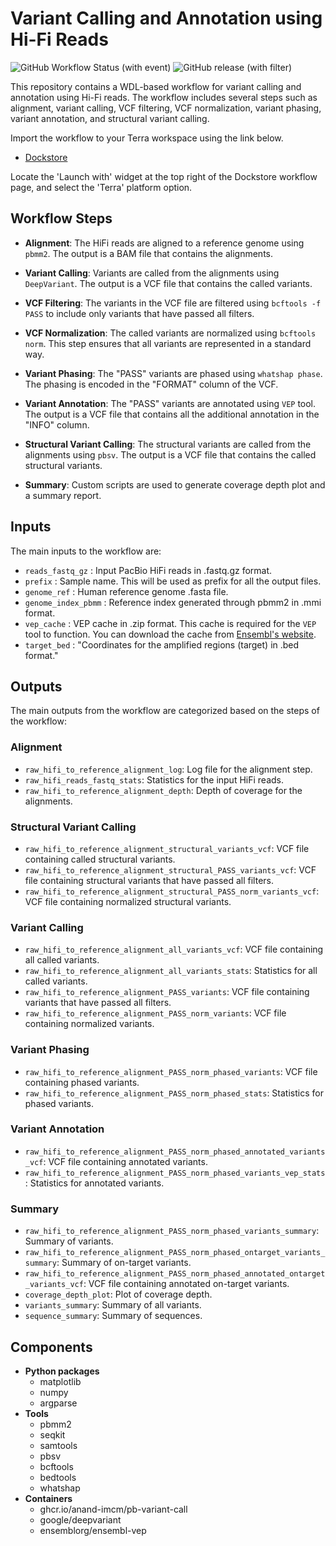 # Variant Calling and Annotation using Hi-Fi Reads

![GitHub Workflow Status (with event)](https://img.shields.io/github/actions/workflow/status/anand-imcm/pb-variant-call/publish.yml)
![GitHub release (with filter)](https://img.shields.io/github/v/release/anand-imcm/pb-variant-call)


This repository contains a WDL-based workflow for variant calling and annotation using Hi-Fi reads. The workflow includes several steps such as alignment, variant calling, VCF filtering, VCF normalization, variant phasing, variant annotation, and structural variant calling.

Import the workflow to your Terra workspace using the link below.

- [Dockstore](https://dockstore.org/my-workflows/github.com/anand-imcm/pb-variant-call)

Locate the 'Launch with' widget at the top right of the Dockstore workflow page, and select the 'Terra' platform option. 


## Workflow Steps

- **Alignment**: The HiFi reads are aligned to a reference genome using `pbmm2`. The output is a BAM file that contains the alignments.

- **Variant Calling**: Variants are called from the alignments using `DeepVariant`. The output is a VCF file that contains the called variants.

- **VCF Filtering**: The variants in the VCF file are filtered using `bcftools -f PASS` to include only variants that have passed all filters.

- **VCF Normalization**: The called variants are normalized using `bcftools norm`. This step ensures that all variants are represented in a standard way.

- **Variant Phasing**: The "PASS" variants are phased using `whatshap phase`. The phasing is encoded in the "FORMAT" column of the VCF.

- **Variant Annotation**: The "PASS" variants are annotated using `VEP` tool. The output is a VCF file that contains all the additional annotation in the "INFO" column.

- **Structural Variant Calling**: The structural variants are called from the alignments using `pbsv`. The output is a VCF 
file that contains the called structural variants.

- **Summary**: Custom scripts are used to generate coverage depth plot and a summary report.

## Inputs

The main inputs to the workflow are:

- `reads_fastq_gz` : Input PacBio HiFi reads in .fastq.gz format.
- `prefix` : Sample name. This will be used as prefix for all the output files.
- `genome_ref` : Human reference genome .fasta file.
- `genome_index_pbmm` : Reference index generated through pbmm2 in .mmi format.
- `vep_cache` : VEP cache in .zip format. This cache is required for the `VEP` tool to function. You can download the cache from [Ensembl's website](https://www.ensembl.org/info/docs/tools/vep/script/vep_cache.html#cache).
- `target_bed` : "Coordinates for the amplified regions (target) in .bed format."

## Outputs

The main outputs from the workflow are categorized based on the steps of the workflow:

### Alignment

- `raw_hifi_to_reference_alignment_log`: Log file for the alignment step.
- `raw_hifi_reads_fastq_stats`: Statistics for the input HiFi reads.
- `raw_hifi_to_reference_alignment_depth`: Depth of coverage for the alignments.

### Structural Variant Calling

- `raw_hifi_to_reference_alignment_structural_variants_vcf`: VCF file containing called structural variants.
- `raw_hifi_to_reference_alignment_structural_PASS_variants_vcf`: VCF file containing structural variants that have passed all filters.
- `raw_hifi_to_reference_alignment_structural_PASS_norm_variants_vcf`: VCF file containing normalized structural variants.

### Variant Calling

- `raw_hifi_to_reference_alignment_all_variants_vcf`: VCF file containing all called variants.
- `raw_hifi_to_reference_alignment_all_variants_stats`: Statistics for all called variants.
- `raw_hifi_to_reference_alignment_PASS_variants`: VCF file containing variants that have passed all filters.
- `raw_hifi_to_reference_alignment_PASS_norm_variants`: VCF file containing normalized variants.

### Variant Phasing

- `raw_hifi_to_reference_alignment_PASS_norm_phased_variants`: VCF file containing phased variants.
- `raw_hifi_to_reference_alignment_PASS_norm_phased_stats`: Statistics for phased variants.

### Variant Annotation

- `raw_hifi_to_reference_alignment_PASS_norm_phased_annotated_variants_vcf`: VCF file containing annotated variants.
- `raw_hifi_to_reference_alignment_PASS_norm_phased_variants_vep_stats`: Statistics for annotated variants.

### Summary

- `raw_hifi_to_reference_alignment_PASS_norm_phased_variants_summary`: Summary of variants.
- `raw_hifi_to_reference_alignment_PASS_norm_phased_ontarget_variants_summary`: Summary of on-target variants.
- `raw_hifi_to_reference_alignment_PASS_norm_phased_annotated_ontarget_variants_vcf`: VCF file containing annotated on-target variants.
- `coverage_depth_plot`: Plot of coverage depth.
- `variants_summary`: Summary of all variants.
- `sequence_summary`: Summary of sequences.

## Components

- **Python packages**
  - matplotlib
  - numpy
  - argparse
- **Tools**
  - pbmm2
  - seqkit
  - samtools
  - pbsv
  - bcftools
  - bedtools
  - whatshap
- **Containers**
  - ghcr.io/anand-imcm/pb-variant-call
  - google/deepvariant
  - ensemblorg/ensembl-vep
